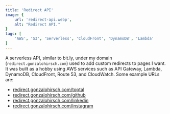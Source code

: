 ```yaml
---
title: 'Redirect API'
image: {
    url: 'redirect-api.webp',
    alt: "Redirect API."
}
tags: [
    'AWS', 'S3', 'Serverless', 'CloudFront', 'DynamoDB', 'Lambda'
]
---
```


A serverless API, similar to bit.ly, under my domain (`redirect.gonzalohirsch.com`) used to add custom redirects to pages I want. It was built as a hobby using AWS services such as API Gateway, Lambda, DynamoDB, CloudFront, Route 53, and CloudWatch. Some example URLs are:
* [redirect.gonzalohirsch.com/toptal](https://redirect.gonzalohirsch.com/toptal)
* [redirect.gonzalohirsch.com/github](https://redirect.gonzalohirsch.com/github)
* [redirect.gonzalohirsch.com/linkedin](https://redirect.gonzalohirsch.com/linkedin)
* [redirect.gonzalohirsch.com/instagram](https://redirect.gonzalohirsch.com/instagram)